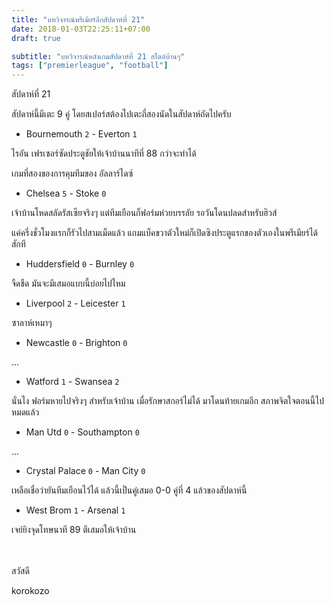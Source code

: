 ```yaml
---
title: "บทวิจารณ์พรีเมียร์ลีกสัปดาห์ที่ 21"
date: 2018-01-03T22:25:11+07:00
draft: true

subtitle: "บทวิจารณ์หลังเกมสัปดาห์ที่ 21 สไตล์บ้านๆ"
tags: ["premierleague", "football"]
---
```


สัปดาห์ที่ 21

สัปดาห์นี้มีเตะ 9 คู่ โดยสเปอร์สต้องไปเตะถี่สองนัดในสัปดาห์ถัดไปครับ

+ Bournemouth `2` - Everton `1`

ไรอัน เฟรเซอร์ซัดประตูชัยให้เจ้าบ้านนาทีที่ 88 กว่าจะทำได้

เกมที่สองของการคุมทีมของ อัลลาร์ไดซ์

+ Chelsea `5` - Stoke `0`

เจ้าบ้านโหดสลัดรัสเซียจริงๆ แต่ทีมเยือนก็ฟอร์มห่วยบรรลัย รอวันโดนปลดสำหรับฮิวส์

แค่ครึ่งชั่วโมงแรกก็รัวไปสามเม็ดแล้ว แถมแบ็คขวาตัวใหม่ก็เปิดซิงประตูแรกของตัวเองในพรีเมียร์ได้สักที

+ Huddersfield `0` - Burnley `0`

จืดชืด มันจะมีเสมอแบบนี้บ่อยไปไหม

+ Liverpool `2` - Leicester `1`

ซาลาห์เหมาๆ

+ Newcastle `0` - Brighton `0`

...

+ Watford `1` - Swansea `2`

นั่นไง ฟอร์มหายไปจริงๆ สำหรับเจ้าบ้าน เมื่อรักษาสกอร์ไม่ได้ มาโดนท้ายเกมอีก สภาพจิตใจตอนนี้ไปหมดแล้ว

+ Man Utd `0` - Southampton `0`

...

+ Crystal Palace `0` - Man City  `0`

เหลือเชื่อว่ายันทีมเยือนไว้ได้ แล้วนี้เป็นคู่เสมอ 0-0 คู่ที่ 4 แล้วของสัปดาห์นี้

+ West Brom `1` - Arsenal `1`

เจย์ยิงจุดโทษนาที 89 ตีเสมอให้เจ้าบ้าน

<br><br>
สวัสดี

korokozo
